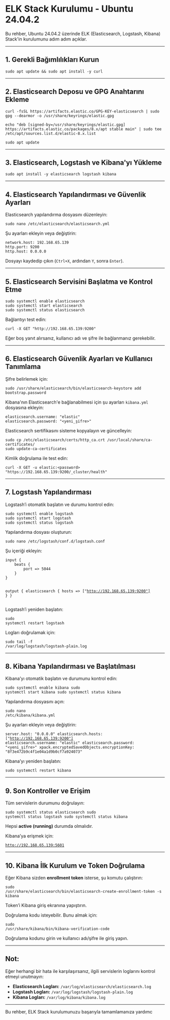 <body>
    <h1>ELK Stack Kurulumu - Ubuntu 24.04.2</h1>
    <p>Bu rehber, Ubuntu 24.04.2 üzerinde ELK (Elasticsearch, Logstash, Kibana) Stack'in kurulumunu adım adım açıklar.</p>
    <hr>
    <h2>1. Gerekli Bağımlılıkları Kurun</h2>
    <pre><code>sudo apt update && sudo apt install -y curl</code></pre>
    <hr>
    <h2>2. Elasticsearch Deposu ve GPG Anahtarını Ekleme</h2>
    <pre><code>curl -fsSL https://artifacts.elastic.co/GPG-KEY-elasticsearch | sudo gpg --dearmor -o /usr/share/keyrings/elastic.gpg</code></pre>
    <pre><code>echo "deb [signed-by=/usr/share/keyrings/elastic.gpg] https://artifacts.elastic.co/packages/8.x/apt stable main" | sudo tee /etc/apt/sources.list.d/elastic-8.x.list</code></pre>
    <pre><code>sudo apt update</code></pre>
    <hr>
    <h2>3. Elasticsearch, Logstash ve Kibana'yı Yükleme</h2>
    <pre><code>sudo apt install -y elasticsearch logstash kibana</code></pre>
    <hr>
    <h2>4. Elasticsearch Yapılandırması ve Güvenlik Ayarları</h2>
    <p>Elasticsearch yapılandırma dosyasını düzenleyin:</p>
    <pre><code>sudo nano /etc/elasticsearch/elasticsearch.yml</code></pre>
    <p>Şu ayarları ekleyin veya değiştirin:</p>
    <pre><code>network.host: 192.168.65.139
http.port: 9200
http.host: 0.0.0.0</code></pre>
    <p>Dosyayı kaydedip çıkın (<code>Ctrl+X</code>, ardından <code>Y</code>, sonra <code>Enter</code>).</p>
    <hr>
    <h2>5. Elasticsearch Servisini Başlatma ve Kontrol Etme</h2>
    <pre><code>sudo systemctl enable elasticsearch
sudo systemctl start elasticsearch
sudo systemctl status elasticsearch</code></pre>
    <p>Bağlantıyı test edin:</p>
    <pre><code>curl -X GET "http://192.168.65.139:9200"</code></pre>
    <p>Eğer boş yanıt alırsanız, kullanıcı adı ve şifre ile bağlanmanız gerekebilir.</p>
    <hr>
    <h2>6. Elasticsearch Güvenlik Ayarları ve Kullanıcı Tanımlama</h2>
    <p>Şifre belirlemek için:</p>
    <pre><code>sudo /usr/share/elasticsearch/bin/elasticsearch-keystore add bootstrap.password</code></pre>
    <p>Kibana'nın Elasticsearch'e bağlanabilmesi için şu ayarları <code>kibana.yml</code> dosyasına ekleyin:</p>
    <pre><code>elasticsearch.username: "elastic"
elasticsearch.password: "&lt;yeni_şifre&gt;"</code></pre>
    <p>Elasticsearch sertifikasını sisteme kopyalayın ve güncelleyin:</p>
    <pre><code>sudo cp /etc/elasticsearch/certs/http_ca.crt /usr/local/share/ca-certificates/
sudo update-ca-certificates</code></pre>
    <p>Kimlik doğrulama ile test edin:</p>
    <pre><code>curl -X GET -u elastic:&lt;password&gt; "https://192.168.65.139:9200/_cluster/health"</code></pre>
    <hr>
    <h2>7. Logstash Yapılandırması</h2>
    <p>Logstash’i otomatik başlatın ve durumu kontrol edin:</p>
    <pre><code>sudo systemctl enable logstash
sudo systemctl start logstash
sudo systemctl status logstash</code></pre>
    <p>Yapılandırma dosyası oluşturun:</p>
    <pre><code>sudo nano /etc/logstash/conf.d/logstash.conf</code></pre>
    <p>Şu içeriği ekleyin:</p>
    <pre><code>input {
    beats {
        port => 5044
    }
}

output {
    elasticsearch {
        hosts => ["http://192.168.65.139:9200"]
    }
}</code></pre>
    <p>Logstash’i yeniden başlatın:</p>
    <pre><code>sudo systemctl restart logstash</code></pre>
    <p>Logları doğrulamak için:</p>
    <pre><code>sudo tail -f /var/log/logstash/logstash-plain.log</code></pre>
    <hr>
    <h2>8. Kibana Yapılandırması ve Başlatılması</h2>
    <p>Kibana’yı otomatik başlatın ve durumunu kontrol edin:</p>
    <pre><code>sudo systemctl enable kibana
sudo systemctl start kibana
sudo systemctl status kibana</code></pre>
    <p>Yapılandırma dosyasını açın:</p>
    <pre><code>sudo nano /etc/kibana/kibana.yml</code></pre>
    <p>Şu ayarları ekleyin veya değiştirin:</p>
    <pre><code>server.host: "0.0.0.0"
elasticsearch.hosts: ["http://192.168.65.139:9200"]
elasticsearch.username: "elastic"
elasticsearch.password: "&lt;yeni_şifre&gt;"
xpack.encryptedSavedObjects.encryptionKey: "8f3e472b9c4f1e04a1d9b0cf7a924073"</code></pre>
    <p>Kibana’yı yeniden başlatın:</p>
    <pre><code>sudo systemctl restart kibana</code></pre>
    <hr>
    <h2>9. Son Kontroller ve Erişim</h2>
    <p>Tüm servislerin durumunu doğrulayın:</p>
    <pre><code>sudo systemctl status elasticsearch
sudo systemctl status logstash
sudo systemctl status kibana</code></pre>
    <p>Hepsi <strong>active (running)</strong> durumda olmalıdır.</p>
    <p>Kibana’ya erişmek için:</p>
    <pre><code>http://192.168.65.139:5601</code></pre>
    <hr>
    <h2>10. Kibana İlk Kurulum ve Token Doğrulama</h2>
    <p>Eğer Kibana sizden <strong>enrollment token</strong> isterse, şu komutu çalıştırın:</p>
    <pre><code>sudo /usr/share/elasticsearch/bin/elasticsearch-create-enrollment-token -s kibana</code></pre>
    <p>Token’i Kibana giriş ekranına yapıştırın.</p>
    <p>Doğrulama kodu isteyebilir. Bunu almak için:</p>
    <pre><code>sudo /usr/share/kibana/bin/kibana-verification-code</code></pre>
    <p>Doğrulama kodunu girin ve kullanıcı adı/şifre ile giriş yapın.</p>
    <hr>
    <h2>Not:</h2>
    <p>Eğer herhangi bir hata ile karşılaşırsanız, ilgili servislerin loglarını kontrol etmeyi unutmayın:</p>
    <ul>
        <li><strong>Elasticsearch Logları:</strong> <code>/var/log/elasticsearch/elasticsearch.log</code></li>
        <li><strong>Logstash Logları:</strong> <code>/var/log/logstash/logstash-plain.log</code></li>
        <li><strong>Kibana Logları:</strong> <code>/var/log/kibana/kibana.log</code></li>
    </ul>
    <hr>
    <p>Bu rehber, ELK Stack kurulumunuzu başarıyla tamamlamanıza yardımc
